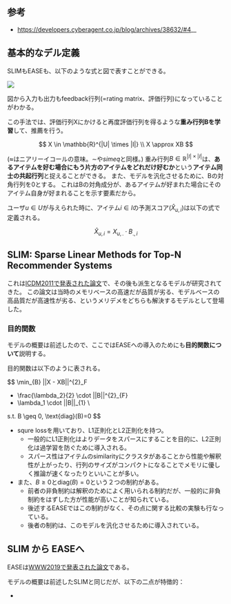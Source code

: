 ## 参考

- https://developers.cyberagent.co.jp/blog/archives/38632/#4__

## 基本的なデル定義

SLIMもEASEも、以下のような式と図で表すことができる。

![](https://developers.cyberagent.co.jp/blog/wp-content/uploads/2022/12/d74d73056d85eb759d70b083f3208973.png)

図から入力も出力もfeedback行列(=rating matrix、評価行列)になっていることがわかる。

この手法では、評価行列Xにかけると再度評価行列を得るような**重み行列Bを学習**して、推薦を行う。

$$
X \in \mathbb{R}^{|U| \times |I|} \\
X \approx XB
$$

($\approx$はニアリーイコールの意味。$\sim$や$simeq$と同様。)
重み行列$B\in \mathbb{R}^{|I|\times|I|}$は、**あるアイテムを好む場合にもう片方のアイテムをどれだけ好むか**という**アイテム同士の共起行列**と捉えることができる。
また、モデルを汎化させるために、Bの対角行列を0とする。
これはBの対角成分が、あるアイテムが好まれた場合にそのアイテム自身が好まれることを示す要素だから。

ユーザ$u \in U$が与えられた時に、アイテム$i \in I$の予測スコア($\hat{X}_{u,i}$)は以下の式で定義される。

$$
\hat{X}_{u,i} = X_{u,.} \cdot B_{.,i}
$$

## SLIM: Sparse Linear Methods for Top-N Recommender Systems

これは[ICDM2011で発表された論文](https://ieeexplore.ieee.org/document/6137254)で、その後も派生となるモデルが研究されてきた。
この論文は当時のメモリベースの高速だが品質が劣る、モデルベースの高品質だが高速性が劣る、というメリデメをどちらも解決するモデルとして登場した。

### 目的関数

モデルの概要は前述したので、ここではEASEへの導入のためにも**目的関数について**説明する。

目的関数は以下のように表される。

$$
\min_{B} ||X - XB||^{2}_F
+ \frac{\lambda_2}{2} \cdot ||B||^{2}_{F}
+ \lambda_1 \cdot ||B||_{1} \\

s.t. B \geq 0, \text{diag}(B)=0
$$

- squre lossを用いており、L1正則化とL2正則化を持つ。
  - 一般的にL1正則化はよりデータをスパースにすることを目的に、L2正則化は過学習を防ぐために導入される。
  - スパース性はアイテムのsimilarityにクラスタがあることから性能や解釈性が上がったり、行列のサイズがコンパクトになることでメモリに優しく推論が速くなったりといいことが多い。
- また、$B \geq 0$と$\text{diag}(B)=0$という２つの制約がある。
  - 前者の非負制約は解釈のためによく用いられる制約だが、一般的に非負制約をはずした方が性能が高いことが知られている。
  - 後述するEASEではこの制約がなく、その点に関する比較の実験も行なっている。
  - 後者の制約は、このモデルを汎化させるために導入されている。

## SLIM から EASEへ

EASEは[WWW2019で発表された論文](https://doi.org/10.1145/3308558.3313710)である。

モデルの概要は前述したSLIMと同じだが、以下の二点が特徴的：

- 
